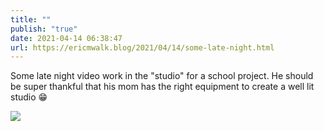 ```yaml
---
title: ""
publish: "true"
date: 2021-04-14 06:38:47
url: https://ericmwalk.blog/2021/04/14/some-late-night.html
---
```


Some late night video work in the "studio" for a school project. He should be super thankful that his mom has the right equipment to create a well lit studio 😁

![](https://ericmwalk.blog/uploads/2021/68794d6fa9.jpg)